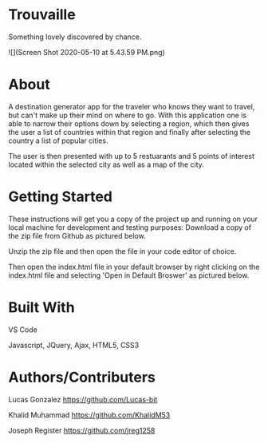 # Trouvaille
Something lovely discovered by chance.


![](Screen Shot 2020-05-10 at 5.43.59 PM.png)



# About
A destination generator app for the traveler who knows they want to travel, but can't make up their mind on where to go. 
With this application one is able to narrow their options down by selecting a region, which then gives the user a list of countries within that region and finally after selecting the country a list of popular cities. 


The user is then presented with up to 5 restuarants and 5 points of interest located within the selected city as well as a map of the city.

# Getting Started
These instructions will get you a copy of the project up and running on your local machine for development and testing purposes: Download a copy of the zip file from Github as pictured below. 

Unzip the zip file and then open the file in your code editor of choice.


Then open the index.html file in your default browser by right clicking on the index.html file and selecting 'Open in Default Broswer' as pictured below.




# Built With
VS Code

Javascript, JQuery, Ajax, HTML5, CSS3

# Authors/Contributers 

Lucas Gonzalez  https://github.com/Lucas-bit 

Khalid Muhammad https://github.com/KhalidM53

Joseph Register https://github.com/jreg1258


